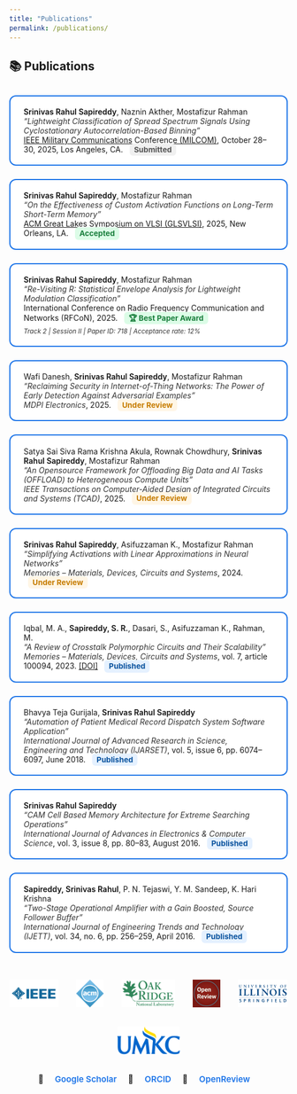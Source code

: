 ```yaml
---
title: "Publications"
permalink: /publications/
---
```


<style>
.logo-row {
  display: flex;
  justify-content: center;
  align-items: center;
  gap: 2rem;
  margin-top: 3rem;
  flex-wrap: wrap;
}

.logo-row img {
  height: 50px;
  max-width: 120px;
  transition: transform 0.3s ease;
  object-fit: contain;
}

.logo-row img:hover {
  transform: scale(1.1);
}

  
.pub-grid {
  display: grid;
  grid-template-columns: 1fr;
  gap: 1.5rem;
  margin-top: 2rem;
}

.pub-card {
  border: 2px solid #1a73e8;
  border-radius: 12px;
  padding: 1.2rem 1.5rem;
  background: #fff;
  transition: 0.3s ease;
}

.pub-card:hover {
  background-color: #f0f8ff;
  transform: scale(1.01);
  box-shadow: 0 4px 12px rgba(26, 115, 232, 0.1);
}

.pub-card strong {
  font-weight: 600;
  color: #111;
}

.pub-card em {
  color: #333;
}

.status {
  font-size: 0.85rem;
  font-weight: bold;
  padding: 0.2rem 0.5rem;
  border-radius: 6px;
  margin-left: 0.5rem;
}

.status.accepted { color: #1a7f3d; background: #dcfce7; }
.status.review   { color: #c67c00; background: #fff6e6; }
.status.pending  { color: #555; background: #f0f0f0; }
.status.published { color: #0a539e; background: #e5f1ff; }

.pub-footer {
  margin-top: 2rem;
  text-align: center;
  font-size: 0.95rem;
}

.pub-footer a {
  text-decoration: none;
  color: #1a73e8;
  margin: 0 1rem;
  font-weight: 600;
}
.pub-footer a:hover {
  text-decoration: underline;
}
</style>

<section id="publications">
  <h2>📚 Publications</h2>

  <div class="pub-grid">
    <div class="pub-card">
      <strong>Srinivas Rahul Sapireddy</strong>, Naznin Akther, Mostafizur Rahman<br>
      <em>“Lightweight Classification of Spread Spectrum Signals Using Cyclostationary Autocorrelation-Based Binning”</em><br>
      <a href="https://milcom.org" target="_blank">IEEE Military Communications Conference (MILCOM)</a>, October 28–30, 2025, Los Angeles, CA. 
      <span class="status pending">Submitted</span>
    </div>
    <div class="pub-card">
      <strong>Srinivas Rahul Sapireddy</strong>, Mostafizur Rahman<br>
      <em>“On the Effectiveness of Custom Activation Functions on Long-Term Short-Term Memory”</em><br>
      <a href="https://www.glsvlsi.org" target="_blank">ACM Great Lakes Symposium on VLSI (GLSVLSI)</a>, 2025, New Orleans, LA. 
      <span class="status accepted">Accepted</span>
    </div>
    <div class="pub-card">
      <strong>Srinivas Rahul Sapireddy</strong>, Mostafizur Rahman<br>
      <em>“Re-Visiting R: Statistical Envelope Analysis for Lightweight Modulation Classification”</em><br>
      International Conference on Radio Frequency Communication and Networks (RFCoN), 2025.  
      <span class="status accepted">🏆 Best Paper Award</span><br>
      <small><em>Track 2 | Session II | Paper ID: 718 | Acceptance rate: 12%</em></small>
    </div>
    <div class="pub-card">
      Wafi Danesh, <strong>Srinivas Rahul Sapireddy</strong>, Mostafizur Rahman<br>
      <em>“Reclaiming Security in Internet-of-Thing Networks: The Power of Early Detection Against Adversarial Examples”</em><br>
      <em>MDPI Electronics</em>, 2025.
      <span class="status review">Under Review</span>
    </div>
    <div class="pub-card">
      Satya Sai Siva Rama Krishna Akula, Rownak Chowdhury, <strong>Srinivas Rahul Sapireddy</strong>, Mostafizur Rahman<br>
      <em>“An Opensource Framework for Offloading Big Data and AI Tasks (OFFLOAD) to Heterogeneous Compute Units”</em><br>
      <em>IEEE Transactions on Computer-Aided Design of Integrated Circuits and Systems (TCAD)</em>, 2025.
      <span class="status review">Under Review</span>
    </div>
    <div class="pub-card">
      <strong>Srinivas Rahul Sapireddy</strong>, Asifuzzaman K., Mostafizur Rahman<br>
      <em>“Simplifying Activations with Linear Approximations in Neural Networks”</em><br>
      <em>Memories – Materials, Devices, Circuits and Systems</em>, 2024.
      <span class="status review">Under Review</span>
    </div>
    <div class="pub-card">
      Iqbal, M. A., <strong>Sapireddy, S. R.</strong>, Dasari, S., Asifuzzaman K., Rahman, M.<br>
      <em>“A Review of Crosstalk Polymorphic Circuits and Their Scalability”</em><br>
      <em>Memories – Materials, Devices, Circuits and Systems</em>, vol. 7, article 100094, 2023. 
      <a href="https://doi.org/10.1016/j.memori.2023.100094" target="_blank">[DOI]</a>
      <span class="status published">Published</span>
    </div>
    <div class="pub-card">
      Bhavya Teja Gurijala, <strong>Srinivas Rahul Sapireddy</strong><br>
      <em>“Automation of Patient Medical Record Dispatch System Software Application”</em><br>
      <em>International Journal of Advanced Research in Science, Engineering and Technology (IJARSET)</em>, vol. 5, issue 6, pp. 6074–6097, June 2018.
      <span class="status published">Published</span>
    </div>
    <div class="pub-card">
      <strong>Srinivas Rahul Sapireddy</strong><br>
      <em>“CAM Cell Based Memory Architecture for Extreme Searching Operations”</em><br>
      <em>International Journal of Advances in Electronics & Computer Science</em>, vol. 3, issue 8, pp. 80–83, August 2016.
      <span class="status published">Published</span>
    </div>
    <div class="pub-card">
      <strong>Sapireddy, Srinivas Rahul</strong>, P. N. Tejaswi, Y. M. Sandeep, K. Hari Krishna<br>
      <em>“Two-Stage Operational Amplifier with a Gain Boosted, Source Follower Buffer”</em><br>
      <em>International Journal of Engineering Trends and Technology (IJETT)</em>, vol. 34, no. 6, pp. 256–259, April 2016.
      <span class="status published">Published</span>
    </div>
  </div>

  <div class="logo-row">
  <a href="https://www.ieee.org/" target="_blank" title="IEEE">
    <img src="/images/IEEE.jpg" alt="IEEE Logo" />
  </a>
  <a href="https://www.acm.org/" target="_blank" title="ACM">
    <img src="/images/ACM.png" alt="ACM Logo" />
  </a>
  <a href="https://www.ornl.gov/" target="_blank" title="Oak Ridge National Laboratory">
    <img src="/images/Oak.jpg" alt="ORNL Logo" />
  </a>
  <a href="https://openreview.net/" target="_blank" title="OpenReview">
    <img src="/images/OPEN.jpg" alt="OpenReview Logo" />
  </a>
  <a href="https://www.uis.edu/" target="_blank" title="UIS">
    <img src="/images/UIS.png" alt="UIS Logo" />
  </a>
  <a href="https://www.umkc.edu/" target="_blank" title="UMKC">
    <img src="/images/UMKC.png" alt="UMKC Logo" />
  </a>
</div>

</section>

<footer class="pub-footer">
  📘 <a href="https://scholar.google.com/citations?user=08fgpdIAAAAJ&hl=en" target="_blank">Google Scholar</a>
  🧬 <a href="https://orcid.org/0000-0002-9898-6810" target="_blank">ORCID</a>
  📝 <a href="https://openreview.net/profile?id=~Srinivas_Rahul_Sapireddy1" target="_blank">OpenReview</a>
</footer>
